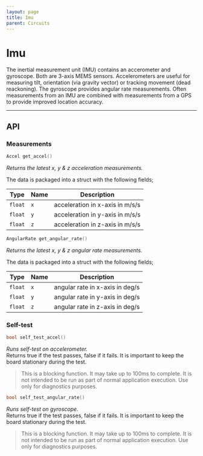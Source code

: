 ```yaml
---
layout: page
title: Imu
parent: Circuits
---
```


# Imu #
The inertial measurement unit (IMU) contains an accerometer and gyroscope. Both are 3-axis MEMS sensors. Accelerometers are useful for measuring tilt, orientation (via gravity vector) or tracking movement (dead reackoning). The gyroscope provides angular rate measurements. Often measurements from an IMU are combined with measurements from a GPS to provide improved location accuracy.

---

## API

### Measurements
``` cpp
Accel get_accel()
```
*Returns the latest x, y & z acceleration measurements.*  

The data is packaged into a struct with the following fields;  

| Type | Name | Description |
| --- | --- | --- |
| `float` | `x` | acceleration in x-axis in m/s/s |
| `float` | `y` | acceleration in y-axis in m/s/s |
| `float` | `z` | acceleration in z-axis in m/s/s |

``` cpp
AngularRate get_angular_rate()
```
*Returns the latest x, y & z angular rate measurements.*  

The data is packaged into a struct with the following fields;  

| Type | Name | Description |
| --- | --- | --- |
| `float` | `x` | angular rate in x-axis in deg/s |
| `float` | `y` | angular rate in y-axis in deg/s |
| `float` | `z` | angular rate in z-axis in deg/s |

### Self-test
```cpp
bool self_test_accel()
```
*Runs self-test on accelerometer.*  
Returns true if the test passes, false if it fails. It is important to keep the board stationary during the test.  
> This is a blocking function. It may take up to 100ms to complete. It is not intended to be run as part of normal application execution. Use only for diagnostics purposes.

```cpp
bool self_test_angular_rate()
```
*Runs self-test on gyroscope.*  
Returns true if the test passes, false if it fails. It is important to keep the board stationary during the test.  
> This is a blocking function. It may take up to 100ms to complete. It is not intended to be run as part of normal application execution. Use only for diagnostics purposes.